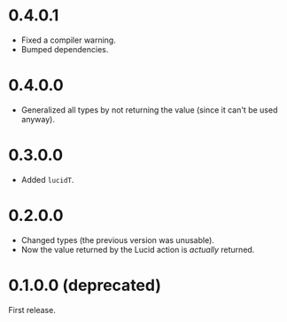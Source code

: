 # 0.4.0.1

* Fixed a compiler warning.
* Bumped dependencies.

# 0.4.0.0

* Generalized all types by not returning the value (since it can't be used anyway).

# 0.3.0.0

* Added `lucidT`.

# 0.2.0.0

* Changed types (the previous version was unusable).
* Now the value returned by the Lucid action is *actually* returned.

# 0.1.0.0 (deprecated)

First release.
